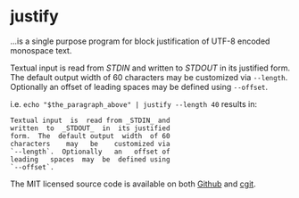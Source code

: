 # justify

...is a single purpose program for block justification of UTF-8 encoded monospace text.

Textual input is read from _STDIN_ and written to _STDOUT_ in its justified form. The default output width of 60 characters may be customized via `--length`. Optionally an offset of leading spaces may be defined using `--offset`.

i.e. `echo "$the_paragraph_above" | justify --length 40` results in:

	Textual input  is  read from _STDIN_ and
	written  to  _STDOUT_  in  its justified
	form.  The  default output  width  of 60
	characters    may   be    customized via
	`--length`.  Optionally   an   offset of
	leading   spaces  may  be  defined using
	`--offset`.

The MIT licensed source code is available on both [Github] and [cgit].

[Github]: https://github.com/KnairdA/justify/
[cgit]: https://code.kummerlaender.eu/justify/
